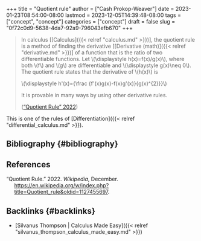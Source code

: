 +++
title = "Quotient rule"
author = ["Cash Prokop-Weaver"]
date = 2023-01-23T08:54:00-08:00
lastmod = 2023-12-05T14:39:48-08:00
tags = ["concept", "concept"]
categories = ["concept"]
draft = false
slug = "0f72c0d9-5638-4da7-92a9-796043efb670"
+++

> In calculus [[Calculus]({{< relref "calculus.md" >}})], the quotient rule is a method of finding the derivative [[Derivative (math)]({{< relref "derivative.md" >}})] of a function that is the ratio of two differentiable functions. Let \\(\displaystyle h(x)=f(x)/g(x)\\), where both \\(f\\) and \\(g\\) are differentiable and \\(\displaystyle g(x)\neq 0\\). The quotient rule states that the derivative of \\(h(x)\\) is
>
> \\(\displaystyle h'(x)={\frac {f'(x)g(x)-f(x)g'(x)}{g(x)^{2}}}\\)
>
> It is provable in many ways by using other derivative rules.
>
> (<a href="#citeproc_bib_item_1">“Quotient Rule” 2022</a>)

This is one of the rules of [Differentiation]({{< relref "differential_calculus.md" >}}).


## Bibliography {#bibliography}

## References

<style>.csl-entry{text-indent: -1.5em; margin-left: 1.5em;}</style><div class="csl-bib-body">
  <div class="csl-entry"><a id="citeproc_bib_item_1"></a>“Quotient Rule.” 2022. <i>Wikipedia</i>, December. <a href="https://en.wikipedia.org/w/index.php?title=Quotient_rule&oldid=1127455697">https://en.wikipedia.org/w/index.php?title=Quotient_rule&#38;oldid=1127455697</a>.</div>
</div>


## Backlinks {#backlinks}

-   [Silvanus Thompson | Calculus Made Easy]({{< relref "silvanus_thompson_calculus_made_easy.md" >}})
